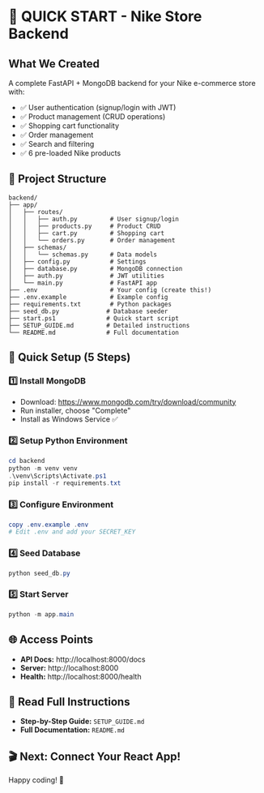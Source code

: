 # 🎯 QUICK START - Nike Store Backend

## What We Created

A complete FastAPI + MongoDB backend for your Nike e-commerce store with:

- ✅ User authentication (signup/login with JWT)
- ✅ Product management (CRUD operations)
- ✅ Shopping cart functionality
- ✅ Order management
- ✅ Search and filtering
- ✅ 6 pre-loaded Nike products

## 📁 Project Structure

```
backend/
├── app/
│   ├── routes/
│   │   ├── auth.py         # User signup/login
│   │   ├── products.py     # Product CRUD
│   │   ├── cart.py         # Shopping cart
│   │   └── orders.py       # Order management
│   ├── schemas/
│   │   └── schemas.py      # Data models
│   ├── config.py           # Settings
│   ├── database.py         # MongoDB connection
│   ├── auth.py             # JWT utilities
│   └── main.py             # FastAPI app
├── .env                    # Your config (create this!)
├── .env.example            # Example config
├── requirements.txt        # Python packages
├── seed_db.py             # Database seeder
├── start.ps1              # Quick start script
├── SETUP_GUIDE.md         # Detailed instructions
└── README.md              # Full documentation
```

## 🚀 Quick Setup (5 Steps)

### 1️⃣ Install MongoDB
- Download: https://www.mongodb.com/try/download/community
- Run installer, choose "Complete"
- Install as Windows Service ✅

### 2️⃣ Setup Python Environment
```powershell
cd backend
python -m venv venv
.\venv\Scripts\Activate.ps1
pip install -r requirements.txt
```

### 3️⃣ Configure Environment
```powershell
copy .env.example .env
# Edit .env and add your SECRET_KEY
```

### 4️⃣ Seed Database
```powershell
python seed_db.py
```

### 5️⃣ Start Server
```powershell
python -m app.main
```

## 🌐 Access Points

- **API Docs:** http://localhost:8000/docs
- **Server:** http://localhost:8000
- **Health:** http://localhost:8000/health

## 📖 Read Full Instructions

- **Step-by-Step Guide:** `SETUP_GUIDE.md`
- **Full Documentation:** `README.md`

## 🎬 Next: Connect Your React App!

Happy coding! 🚀
